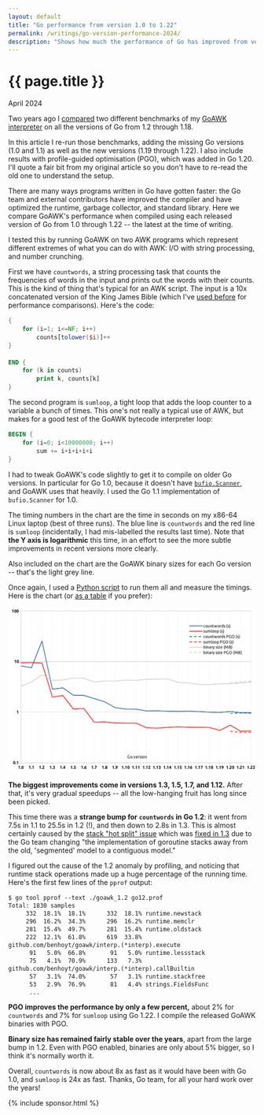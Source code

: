 ```yaml
---
layout: default
title: "Go performance from version 1.0 to 1.22"
permalink: /writings/go-version-performance-2024/
description: "Shows how much the performance of Go has improved from version 1.0 through to 1.22 (including PGO) -- in its compiler, runtime, and libraries."
---
```

<h1>{{ page.title }}</h1>
<p class="subtitle">April 2024</p>


Two years ago I [compared](/writings/go-version-performance/) two different benchmarks of my [GoAWK interpreter](https://github.com/benhoyt/goawk) on all the versions of Go from 1.2 through 1.18. 

In this article I re-run those benchmarks, adding the missing Go versions (1.0 and 1.1) as well as the new versions (1.19 through 1.22). I also include results with profile-guided optimisation (PGO), which was added in Go 1.20. I'll quote a fair bit from my original article so you don't have to re-read the old one to understand the setup.

There are many ways programs written in Go have gotten faster: the Go team and external contributors have improved the compiler and have optimized the runtime, garbage collector, and standard library. Here we compare GoAWK's performance when compiled using each released version of Go from 1.0 through 1.22 -- the latest at the time of writing.

I tested this by running GoAWK on two AWK programs which represent different extremes of what you can do with AWK: I/O with string processing, and number crunching.

First we have `countwords`, a string processing task that counts the frequencies of words in the input and prints out the words with their counts. This is the kind of thing that's typical for an AWK script. The input is a 10x concatenated version of the King James Bible (which I've [used before](/writings/count-words/) for performance comparisons). Here's the code:

```awk
{
    for (i=1; i<=NF; i++)
        counts[tolower($i)]++
}

END {
    for (k in counts)
        print k, counts[k]
}
```

The second program is `sumloop`, a tight loop that adds the loop counter to a variable a bunch of times. This one's not really a typical use of AWK, but makes for a good test of the GoAWK bytecode interpreter loop:

```awk
BEGIN {
    for (i=0; i<10000000; i++)
        sum += i+i+i+i+i
}
```

I had to tweak GoAWK's code slightly to get it to compile on older Go versions. In particular for Go 1.0, because it doesn't have [`bufio.Scanner`](https://pkg.go.dev/bufio#Scanner), and GoAWK uses that heavily. I used the Go 1.1 implementation of `bufio.Scanner` for 1.0.

The timing numbers in the chart are the time in seconds on my x86-64 Linux laptop (best of three runs). The blue line is `countwords` and the red line is `sumloop` (incidentally, I had mis-labelled the results last time). Note that **the Y axis is logarithmic** this time, in an effort to see the more subtle improvements in recent versions more clearly.

Also included on the chart are the GoAWK binary sizes for each Go version -- that's the light grey line.

Once again, I used a [Python script](https://gist.github.com/benhoyt/50eea688bc8de697218fe982488e2467) to run them all and measure the timings. Here is the chart (or [as a table](https://gist.github.com/benhoyt/c9e1db52103e88c725facce4361c8a26) if you prefer):

![GoAWK speed across Go versions](/images/goawk-speed-2024.png)

**The biggest improvements come in versions 1.3, 1.5, 1.7, and 1.12.** After that, it's very gradual speedups -- all the low-hanging fruit has long since been picked.

This time there was a **strange bump for `countwords` in Go 1.2**: it went from 7.5s in 1.1 to 25.5s in 1.2 (!), and then down to 2.8s in 1.3. This is almost certainly caused by the [stack "hot split" issue](https://docs.google.com/document/d/1wAaf1rYoM4S4gtnPh0zOlGzWtrZFQ5suE8qr2sD8uWQ/pub) which was [fixed in 1.3](https://go.dev/doc/go1.3#stacks) due to the Go team changing "the implementation of goroutine stacks away from the old, 'segmented' model to a contiguous model."

I figured out the cause of the 1.2 anomaly by profiling, and noticing that runtime stack operations made up a huge percentage of the running time. Here's the first few lines of the `pprof` output:

```
$ go tool pprof --text ./goawk_1.2 go12.prof 
Total: 1830 samples
     332  18.1%  18.1%      332  18.1% runtime.newstack
     296  16.2%  34.3%      296  16.2% runtime.memclr
     281  15.4%  49.7%      281  15.4% runtime.oldstack
     222  12.1%  61.8%      619  33.8% github.com/benhoyt/goawk/interp.(*interp).execute
      91   5.0%  66.8%       91   5.0% runtime.lessstack
      75   4.1%  70.9%      133   7.3% github.com/benhoyt/goawk/interp.(*interp).callBuiltin
      57   3.1%  74.0%       57   3.1% runtime.stackfree
      53   2.9%  76.9%       81   4.4% strings.FieldsFunc
      ...
```

**PGO improves the performance by only a few percent,** about 2% for `countwords` and 7% for `sumloop` using Go 1.22. I compile the released GoAWK binaries with PGO.

**Binary size has remained fairly stable over the years**, apart from the large bump in 1.2. Even with PGO enabled, binaries are only about 5% bigger, so I think it's normally worth it.

Overall, `countwords` is now about 8x as fast as it would have been with Go 1.0, and `sumloop` is 24x as fast. Thanks, Go team, for all your hard work over the years!


{% include sponsor.html %}
